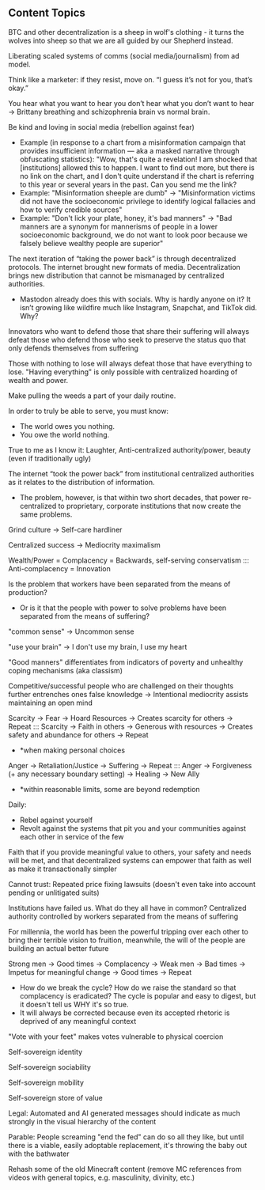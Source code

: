 ## Content Topics
BTC and other decentralization is a sheep in wolf's clothing - it turns the wolves into sheep so that we are all guided by our Shepherd instead.

Liberating scaled systems of comms (social media/journalism) from ad model.

Think like a marketer: if they resist, move on. “I guess it’s not for you, that’s okay.”

You hear what you want to hear you don’t hear what you don’t want to hear -> Brittany breathing and schizophrenia brain vs normal brain.

Be kind and loving in social media (rebellion against fear)
* Example (in response to a chart from a misinformation campaign that provides insufficient information — aka a masked narrative through obfuscating statistics): "Wow, that's quite a revelation! I am shocked that [institutions] allowed this to happen. I want to find out more, but there is no link on the chart, and I don't quite understand if the chart is referring to this year or several years in the past. Can you send me the link?
* Example: "Misinformation sheeple are dumb" -> "Misinformation victims did not have the socioeconomic privilege to identify logical fallacies and how to verify credible sources"
* Example: "Don't lick your plate, honey, it's bad manners" -> "Bad manners are a synonym for mannerisms of people in a lower socioeconomic background, we do not want to look poor because we falsely believe wealthy people are superior"

The next iteration of “taking the power back” is through decentralized protocols. The internet brought new formats of media. Decentralization brings new distribution that cannot be mismanaged by centralized authorities.
* Mastodon already does this with socials. Why is hardly anyone on it? It isn’t growing like wildfire much like Instagram, Snapchat, and TikTok did. Why?

Innovators who want to defend those that share their suffering will always defeat those who defend those who seek to preserve the status quo that only defends themselves from suffering

Those with nothing to lose will always defeat those that have everything to lose. "Having everything" is only possible with centralized hoarding of wealth and power.

Make pulling the weeds a part of your daily routine.

In order to truly be able to serve, you must know:
* The world owes you nothing.
* You owe the world nothing.

True to me as I know it: Laughter, Anti-centralized authority/power, beauty (even if traditionally ugly)

The internet “took the power back” from institutional centralized authorities as it relates to the distribution of information.
* The problem, however, is that within two short decades, that power re-centralized to proprietary, corporate institutions that now create the same problems.

Grind culture -> Self-care hardliner

Centralized success -> Mediocrity maximalism

Wealth/Power = Complacency = Backwards, self-serving conservatism ::: Anti-complacency = Innovation

Is the problem that workers have been separated from the means of production?
* Or is it that the people with power to solve problems have been separated from the means of suffering?

"common sense" -> Uncommon sense

"use your brain" -> I don't use my brain, I use my heart

"Good manners" differentiates from indicators of poverty and unhealthy coping mechanisms (aka classism)

Competitive/successful people who are challenged on their thoughts further entrenches ones false knowledge -> Intentional mediocrity assists maintaining an open mind

Scarcity -> Fear -> Hoard Resources -> Creates scarcity for others -> Repeat ::: Scarcity -> Faith in others -> Generous with resources -> Creates safety and abundance for others -> Repeat
* *when making personal choices

Anger -> Retaliation/Justice -> Suffering -> Repeat ::: Anger -> Forgiveness (+ any necessary boundary setting) -> Healing -> New Ally
* *within reasonable limits, some are beyond redemption

Daily:
* Rebel against yourself
* Revolt against the systems that pit you and your communities against each other in service of the few

Faith that if you provide meaningful value to others, your safety and needs will be met, and that decentralized systems can empower that faith as well as make it transactionally simpler

Cannot trust: Repeated price fixing lawsuits (doesn't even take into account pending or unlitigated suits)

Institutions have failed us. What do they all have in common? Centralized authority controlled by workers separated from the means of suffering

For millennia, the world has been the powerful tripping over each other to bring their terrible vision to fruition, meanwhile, the will of the people are building an actual better future

Strong men -> Good times -> Complacency -> Weak men -> Bad times -> Impetus for meaningful change -> Good times -> Repeat
* How do we break the cycle? How do we raise the standard so that complacency is eradicated? The cycle is popular and easy to digest, but it doesn't tell us WHY it's so true.
* It will always be corrected because even its accepted rhetoric is deprived of any meaningful context

"Vote with your feet" makes votes vulnerable to physical coercion

Self-sovereign identity

Self-sovereign sociability

Self-sovereign mobility

Self-sovereign store of value

Legal: Automated and AI generated messages should indicate as much strongly in the visual hierarchy of the content

Parable: People screaming "end the fed" can do so all they like, but until there is a viable, easily adoptable replacement, it's throwing the baby out with the bathwater

Rehash some of the old Minecraft content (remove MC references from videos with general topics, e.g. masculinity, divinity, etc.)